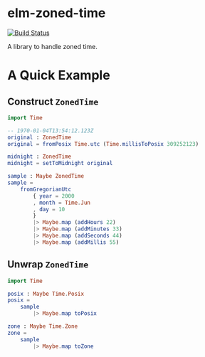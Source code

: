 # elm-zoned-time

[![Build Status](https://api.travis-ci.com/arowM/elm-zoned-time.svg?branch=main&status=created)](https://app.travis-ci.com/github/arowM/elm-zoned-time)

A library to handle zoned time.

# A Quick Example

## Construct `ZonedTime`

```elm
import Time

-- 1970-01-04T13:54:12.123Z
original : ZonedTime
original = fromPosix Time.utc (Time.millisToPosix 309252123)

midnight : ZonedTime
midnight = setToMidnight original
```

```elm
sample : Maybe ZonedTime
sample =
    fromGregorianUtc
        { year = 2000
        , month = Time.Jun
        , day = 10
        }
        |> Maybe.map (addHours 22)
        |> Maybe.map (addMinutes 33)
        |> Maybe.map (addSeconds 44)
        |> Maybe.map (addMillis 55)
```

## Unwrap `ZonedTime`

```elm
import Time

posix : Maybe Time.Posix
posix =
    sample
        |> Maybe.map toPosix

zone : Maybe Time.Zone
zone =
    sample
        |> Maybe.map toZone
```

